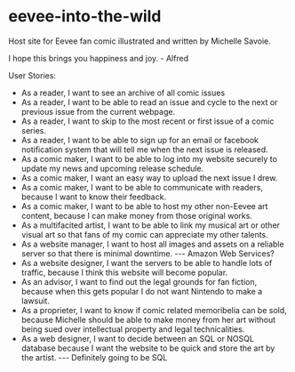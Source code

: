 # eevee-into-the-wild
Host site for Eevee fan comic illustrated and written by Michelle Savoie.

I hope this brings you happiness and joy. - Alfred

User Stories:
- As a reader, I want to see an archive of all comic issues
- As a reader, I want to be able to read an issue and cycle to the next or previous issue from the current webpage.
- As a reader, I want to skip to the most recent or first issue of a comic series.
- As a reader, I want to be able to sign up for an email or facebook notification system that will tell me when the next issue is released.
- As a comic maker, I want to be able to log into my website securely to update my news and upcoming release schedule.
- As a comic maker, I want an easy way to upload the next issue I drew.
- As a comic maker, I want to be able to communicate with readers, because I want to know their feedback.
- As a comic maker, I want to be able to host my other non-Eevee art content, because I can make money from those original works.
- As a multifacited artist, I want to be able to link my musical art or other visual art so that fans of my comic can appreciate my other talents.
- As a website manager, I want to host all images and assets on a reliable server so that there is minimal downtime.
    --- Amazon Web Services?
- As a website designer, I want the servers to be able to handle lots of traffic, because I think this website will become popular.
- As an advisor, I want to find out the legal grounds for fan fiction, because when this gets popular I do not want Nintendo to make a lawsuit.
- As a proprieter, I want to know if comic related memoribelia can be sold, because Michelle should be able to make money from her art without being sued over intellectual property and legal technicalities.
- As a web designer, I want to decide between an SQL or NOSQL database because I want the website to be quick and store the art by the artist.
    --- Definitely going to be SQL
